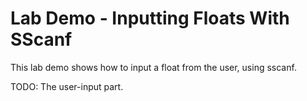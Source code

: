 
# Lab Demo - Inputting Floats With SScanf

This lab demo shows how to input a float from the user, using sscanf.

TODO: The user-input part.


